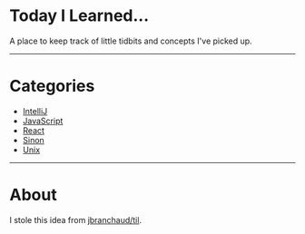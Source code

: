 # Today I Learned...

A place to keep track of little tidbits and concepts I've picked up.

---

# Categories

* [IntelliJ](intellij/)
* [JavaScript](javascript/)
* [React](react/)
* [Sinon](sinon/)
* [Unix](unix/)

---

# About

I stole this idea from [jbranchaud/til](https://github.com/jbranchaud/til).
